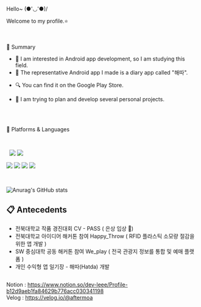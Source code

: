 Hello~ (●'◡'●)/

Welcome to my profile.⭐ 

<br/>
 
📝 Summary

- 🧰 I am interested in Android app development, so I am studying this field.
- 🎨 The representative Android app I made is a diary app called "해따".
* 🔍 You can find it on the Google Play Store.
- 🥽 I am trying to plan and develop several personal projects.

<br/>
<br/>

📌 Platforms & Languages

<br/>

&nbsp;&nbsp;<img src="https://img.shields.io/badge/Android-3DDC84?style=flat-square&logo=Android&logoColor=white"/> <img src = "https://img.shields.io/badge/Visual%20Studio%20Code-A566FF?style=flat-square&logo=Visual%20Studio%20Code&logoColor=#007ACC" />
 
<img src="https://img.shields.io/badge/Kotlin-7F52FF?style=flat-square&logo=Kotlin&logoColor=white"/> <img src="https://img.shields.io/badge/JAVA-007396?style=flat-square&logo=JAVA&logoColor=white"/> <img src="https://img.shields.io/badge/Notion-00599C?style=flat-square&logo=Notion&logoColor=white"/> <img src="https://img.shields.io/badge/github-181717?style=flat-square&logo=github&logoColor=white">

<br/>


![Anurag's GitHub stats](https://github-readme-stats.vercel.app/api?username=LeeJungHwan-Dev&show_icons=true&theme=cobalt)


## 📋 Antecedents
- 전북대학교 작품 경진대회 CV - PASS ( 은상 입상 🥈)
- 전북대학교 아이디어 해커톤 참여 Happy_Throw ( RFID 플라스틱 소모량 절감을 위한 앱 개발 )
- SW 중심대학 공동 해커톤 참여 We_play ( 전국 관광지 정보를 통합 및 예매 플랫폼 )
- 개인 수익형 앱 일기장 - 해따(Hatda) 개발

##

Notion : https://www.notion.so/dev-leee/Profile-b12d9aeb1fa84629b776acc030341198 <br/>
Velog : https://velog.io/@aftermoa
